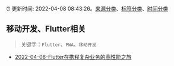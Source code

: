 :alarm_clock: 更新时间: 2022-04-08 08:43:26。[来源分类](../README.md)、[标签分类](../TAGS.md)、[时间分类](../TIMELINE.md)

## 移动开发、Flutter相关


> 关键字：`Flutter`、`PWA`、`移动开发`



- [2022-04-08-Flutter在携程复杂业务的高性能之旅](https://toutiao.io/k/rqjb6q5) 